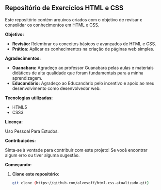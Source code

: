 ## Repositório de Exercícios HTML e CSS

Este repositório contém arquivos criados com o objetivo de revisar e consolidar os conhecimentos em HTML e CSS.

**Objetivo:**

* **Revisão:** Relembrar os conceitos básicos e avançados de HTML e CSS.
* **Prática:** Aplicar os conhecimentos na criação de páginas web simples.

**Agradecimentos:**

* **Guanabara:** Agradeço ao professor Guanabara pelas aulas e materiais didáticos de alta qualidade que foram fundamentais para a minha aprendizagem.
* **Educandário:** Agradeço ao Educandário pelo incentivo e apoio ao meu desenvolvimento como desenvolvedor web.

**Tecnologias utilizadas:**

* HTML5
* CSS3

**Licença:**

Uso Pessoal Para Estudos.

**Contribuições:**

Sinta-se à vontade para contribuir com este projeto! Se você encontrar algum erro ou tiver alguma sugestão. 

**Começando:**

1. **Clone este repositório:**
   ```bash
   git clone (https://github.com/alvesoff/html-css-atualizado.git)
